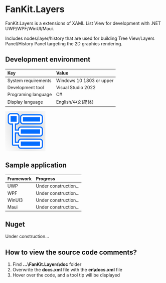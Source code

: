 # FanKit.Layers

FanKit.Layers is a extensions of XAML List View for development with .NET UWP/WPF/WinUI/Maui.

Includes nodes/layer/history that are used for building Tree View/Layers Panel/History Panel targeting the 2D graphics rendering.


## Development environment

|Key|Value|
|:-|:-|
|System requirements| Windows 10 1803 or upper|
|Development tool|Visual Studio 2022|
|Programing language|C#|
|Display language|English/中文(简体)|

![](ScreenShot/logo.png)


## Sample application

|Framework|Progress|
|:-|:-|
|UWP|Under construction...|
|WPF|Under construction...|
|WinUI3|Under construction...|
|Maui|Under construction...|


## Nuget

Under construction...


## How to view the source code comments?

1. Find **...\FanKit.Layers\doc** folder
2. Overwrite the **docs.xml** file with the **en\docs.xml** file
3. Hover over the code, and a tool tip will be displayed
